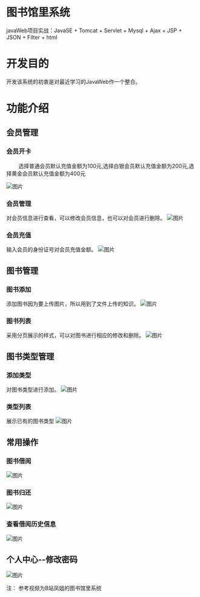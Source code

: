 # 图书馆里系统
  javaWeb项目实战：JavaSE + Tomcat + Servlet + Mysql + Ajax + JSP + JSON + Filter + html

# 开发目的
  开发该系统的初衷是对最近学习的JavaWeb作一个整合。

# 功能介绍
## 会员管理
### 会员开卡
 &emsp;&emsp; 选择普通会员默认充值金额为100元,选择白银会员默认充值金额为200元,选择黄金会员默认充值金额为400元 <br>


![图片](https://user-images.githubusercontent.com/64461623/196021524-85757de8-fb25-45b8-b19c-1ba3ea12a3b8.png)

### 会员管理
对会员信息进行查看，可以修改会员信息，也可以对会员进行删除。
![图片](https://user-images.githubusercontent.com/64461623/196021521-dda80859-e9c9-47d4-ae81-8d65293126c5.png)

### 会员充值
输入会员的身份证号对会员充值金额。
![图片](https://user-images.githubusercontent.com/64461623/196021528-c73f51fb-38bd-42ac-82cf-119907f3b585.png)


## 图书管理
### 图书添加
添加图书因为要上传图片，所以用到了文件上传的知识。
![图片](https://user-images.githubusercontent.com/64461623/196021545-960480cd-6fb6-4cdc-a640-1842ab5ef0d6.png)

### 图书列表
采用分页展示的样式，可以对图书进行相应的修改和删除。
![图片](https://user-images.githubusercontent.com/64461623/196021550-6a539bb0-b9e7-4d18-8855-ebf0c14dda92.png)

## 图书类型管理
### 添加类型
对图书类型进行添加。
![图片](https://user-images.githubusercontent.com/64461623/196021577-79f8a814-0b9b-45df-a2d2-6afc13c5ae80.png)

### 类型列表
展示已有的图书类型
![图片](https://user-images.githubusercontent.com/64461623/196021587-bd1f7a48-4408-4b4e-b376-7fe031e433f4.png)


## 常用操作
### 图书借阅
![图片](https://user-images.githubusercontent.com/64461623/196021644-97b5a848-f92f-4c5e-90cf-70475bb990e0.png)

### 图书归还
![图片](https://user-images.githubusercontent.com/64461623/196021663-03eacf77-ae3f-419e-9a4e-ff2fcb9131e9.png)

### 查看借阅历史信息
![图片](https://user-images.githubusercontent.com/64461623/196021684-44bf0770-c302-4ef0-8d29-e32c85ef9537.png)


## 个人中心--修改密码
![图片](https://user-images.githubusercontent.com/64461623/196021597-129bbb6a-cd9c-420c-ad6d-ab1e6c344190.png)



注： 参考视频为B站凤姐的图书馆里系统
